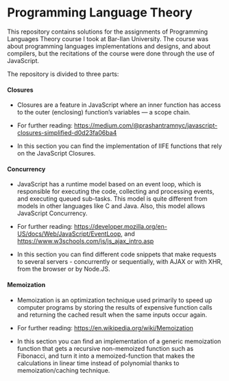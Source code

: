 # Programming Language Theory

This repository contains solutions for the assignments of Programming Languages Theory course I took at Bar-Ilan University.
The course was about programming languages implementations and designs, and about compilers, but the recitations of the course were done through the use of JavaScript.

The repository is divided to three parts:

#### Closures

* Closures are a feature in JavaScript where an inner function has access to the outer (enclosing) function’s variables — a scope chain.

* For further reading: https://medium.com/@prashantramnyc/javascript-closures-simplified-d0d23fa06ba4

* In this section you can find the implementation of IIFE functions that rely on the JavaScript Closures.


#### Concurrency

* JavaScript has a runtime model based on an event loop, which is responsible for executing the code, collecting and processing events, and executing queued sub-tasks. This model is quite different from models in other languages like C and Java. Also, this model allows JavaScript Concurrency.

* For further reading: https://developer.mozilla.org/en-US/docs/Web/JavaScript/EventLoop, and https://www.w3schools.com/js/js_ajax_intro.asp

* In this section you can find different code snippets that make requests to several servers - concurrently or sequentially, with AJAX or with XHR, from the browser or by Node.JS.


#### Memoization

* Memoization is an optimization technique used primarily to speed up computer programs by storing the results of expensive function calls and returning the cached result when the same inputs occur again.

* For further reading: https://en.wikipedia.org/wiki/Memoization

* In this section you can find an implementation of a generic memoization function that gets a recursive non-memoized function such as Fibonacci, and turn it into a memoized-function that makes the calculations in linear time instead of polynomial thanks to memoization/caching technique.

